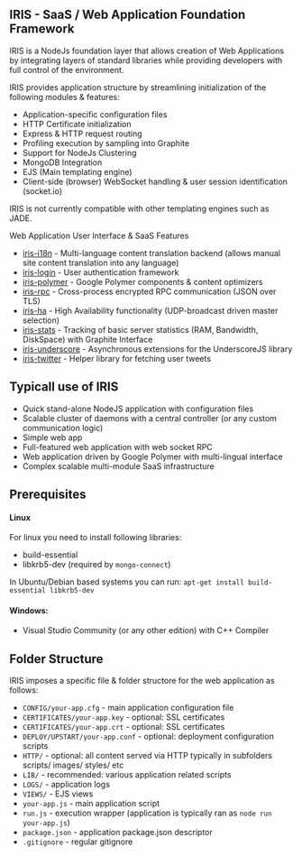 ## IRIS - SaaS / Web Application Foundation Framework

IRIS is a NodeJs foundation layer that allows creation of Web Applications 
by integrating layers of standard libraries while providing developers with full control
of the environment.

IRIS provides application structure by streamlining initialization of the following modules & features:

* Application-specific configuration files
* HTTP Certificate initialization
* Express & HTTP request routing
* Profiling execution by sampling into Graphite
* Support for NodeJs Clustering
* MongoDB Integration
* EJS (Main templating engine)
* Client-side (browser) WebSocket handling & user session identification (socket.io)

IRIS is not currently compatible with other templating engines such as JADE.

Web Application User Interface & SaaS Features

* [iris-i18n](https://github.com/aspectron/iris-i18n) - Multi-language content translation backend (allows manual site content translation into any language)
* [iris-login](https://github.com/aspectron/iris-login) - User authentication framework
* [iris-polymer](https://github.com/aspectron/iris-polymer) - Google Polymer components & content optimizers
* [iris-rpc](https://github.com/aspectron/iris-rpc) - Cross-process encrypted RPC communication (JSON over TLS)
* [iris-ha](https://github.com/aspectron/iris-ha) - High Availability functionality (UDP-broadcast driven master selection)
* [iris-stats](https://github.com/aspectron/iris-stats) - Tracking of basic server statistics (RAM, Bandwidth, DiskSpace) with Graphite Interface
* [iris-underscore](https://github.com/aspectron/iris-underscore) - Asynchronous extensions for the UnderscoreJS library
* [iris-twitter](https://github.com/aspectron/iris-twitter) - Helper library for fetching user tweets


## Typicall use of IRIS

* Quick stand-alone NodeJS application with configuration files
* Scalable cluster of daemons with a central controller (or any custom communication logic)
* Simple web app
* Full-featured web application with web socket RPC
* Web application driven by Google Polymer with multi-lingual interface
* Complex scalable multi-module SaaS infrastructure

## Prerequisites

#### Linux
For linux you need to install following libraries:
* build-essential
* libkrb5-dev (required by `mongo-connect`)

In Ubuntu/Debian based systems you can run:
`apt-get install build-essential libkrb5-dev`

#### Windows:
* Visual Studio Community (or any other edition) with C++ Compiler


## Folder Structure

IRIS imposes a specific file & folder structore for the web application as follows:

* `CONFIG/your-app.cfg` - main application configuration file
* `CERTIFICATES/your-app.key` - optional: SSL certificates
* `CERTIFICATES/your-app.crt` - optional: SSL certificates
* `DEPLOY/UPSTART/your-app.conf` - optional: deployment configuration scripts
* `HTTP/` - optional: all content served via HTTP typically in subfolders scripts/ images/ styles/ etc
* `LIB/` - recommended: various application related scripts
* `LOGS/` - application logs
* `VIEWS/` - EJS views
* `your-app.js` - main application script
* `run.js` - execution wrapper (application is typically ran as `node run your-app.js`)
* `package.json` - application package.json descriptor
* `.gitignore` - regular gitignore
